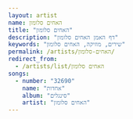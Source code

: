 ```yaml
---
layout: artist
name: האחים סלומון
title: "האחים סלומון"
description: "דף האמן האחים סלומון"
keywords: "שירים, מוזיקה, האחים סלומון"
permalink: /artists/האחים-סלומון/
redirect_from:
  - /artists/list/האחים סלומון
songs:
  - number: "32690"
    name: "אחדות"
    album: "סינגלים"
    artist: "האחים סלומון"
---
```

